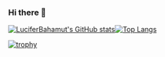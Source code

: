 ### Hi there 👋

[![LuciferBahamut's GitHub stats](https://github-readme-stats.vercel.app/api?username=LuciferBahamut&show_icons=true&count_private=true&theme=dark)](https://github.com/anuraghazra/github-readme-stats)[![Top Langs](https://github-readme-stats.vercel.app/api/top-langs/?username=LuciferBahamut&theme=dark)](https://github.com/anuraghazra/github-readme-stats)

[![trophy](https://github-profile-trophy.vercel.app/?username=LuciferBahamut&theme=chalk)](https://github.com/ryo-ma/github-profile-trophy)

<!--
**LuciferBahamut/LuciferBahamut** is a ✨ _special_ ✨ repository because its `README.md` (this file) appears on your GitHub profile.

Here are some ideas to get you started:

- 🔭 I’m currently working on ...
- 🌱 I’m currently learning ...
- 👯 I’m looking to collaborate on ...
- 🤔 I’m looking for help with ...
- 💬 Ask me about ...
- 📫 How to reach me: ...
- 😄 Pronouns: ...
- ⚡ Fun fact: ...
-->
